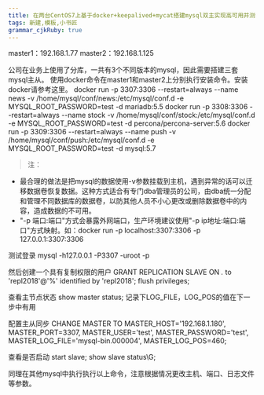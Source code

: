```yaml
---
title: 在两台CentOS7上基于docker+keepalived+mycat搭建mysql双主实现高可用并测试(一)
tags: 新建,模板,小书匠
grammar_cjkRuby: true
---
```


master1：192.168.1.77
master2：192.168.1.125

公司在业务上使用了分库，一共有3个不同版本的mysql，因此需要搭建三套mysql主从。
使用docker命令在master1和master2上分别执行安装命令。安装docker请参考这里。
docker run -p 3307:3306 --restart=always --name news -v /home/mysql/conf/news:/etc/mysql/conf.d -e MYSQL_ROOT_PASSWORD=test -d mariadb:5.5
docker run -p 3308:3306 --restart=always --name stock -v /home/mysql/conf/stock:/etc/mysql/conf.d -e MYSQL_ROOT_PASSWORD=test -d percona/percona-server:5.6
docker run -p 3309:3306 --restart=always --name push -v /home/mysql/conf/push:/etc/mysql/conf.d -e MYSQL_ROOT_PASSWORD=test -d mysql:5.7

>注：
* 最合理的做法是把mysql的数据使用-v参数挂载到主机，遇到异常的话可以迁移数据卷恢复数据。这种方式适合有专门dba管理员的公司，由dba统一分配和管理不同数据库的数据卷，以防其他人员不小心更改或删除数据卷中的内容，造成数据的不可用。
* "-p 端口:端口"方式会暴露外网端口，生产环境建议使用"-p ip地址:端口:端口"方式映射。如：docker run -p localhost:3307:3306 -p 127.0.0.1:3307:3306 


测试登录
mysql -h127.0.0.1 -P3307 -uroot -p

然后创建一个具有复制权限的用户
GRANT REPLICATION SLAVE ON *.* to 'repl2018'@'%' identified by 'repl2018';
flush privileges;

查看主节点状态
show master status;
记录下LOG_FILE，LOG_POS的值在下一步中有用


配置主从同步
CHANGE MASTER TO 
MASTER_HOST='192.168.1.180',
MASTER_PORT=3307,
MASTER_USER='test',
MASTER_PASSWORD='test',
MASTER_LOG_FILE='mysql-bin.000004',
MASTER_LOG_POS=460;

查看是否启动
start slave;
show slave status\G;

同理在其他mysql中执行执行以上命令，注意根据情况更改主机、端口、日志文件等参数。






